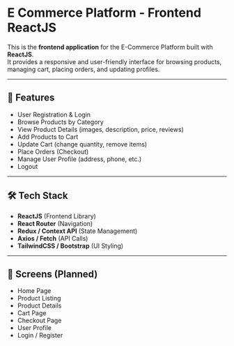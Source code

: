 # E Commerce Platform - Frontend ReactJS

This is the **frontend application** for the E-Commerce Platform built with **ReactJS**.  
It provides a responsive and user-friendly interface for browsing products, managing cart, placing orders, and updating profiles.

---

## 🚀 Features
- User Registration & Login
- Browse Products by Category
- View Product Details (images, description, price, reviews)
- Add Products to Cart
- Update Cart (change quantity, remove items)
- Place Orders (Checkout)
- Manage User Profile (address, phone, etc.)
- Logout

---

## 🛠️ Tech Stack
- **ReactJS** (Frontend Library)
- **React Router** (Navigation)
- **Redux / Context API** (State Management)
- **Axios / Fetch** (API Calls)
- **TailwindCSS / Bootstrap** (UI Styling)

---

## 📸 Screens (Planned)

- Home Page
- Product Listing
- Product Details
- Cart Page
- Checkout Page
- User Profile
- Login / Register

